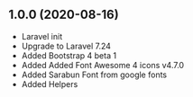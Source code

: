 

## 1.0.0 (2020-08-16)

- Laravel init
- Upgrade to Laravel 7.24
- Added Bootstrap 4 beta 1
- Added Added Font Awesome 4 icons v4.7.0
- Added Sarabun Font from google fonts
- Added Helpers